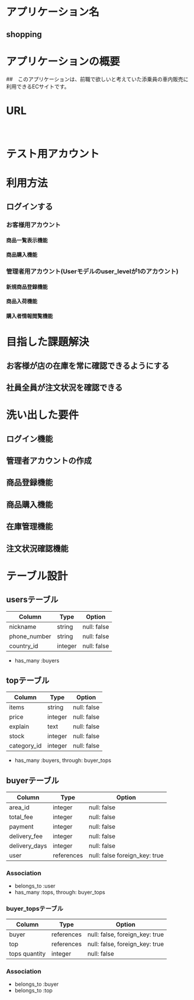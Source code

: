 # アプリケーション名
## shopping

# アプリケーションの概要
##　このアプリケーションは、前職で欲しいと考えていた添乗員の車内販売に利用できるECサイトです。

# URL
　
# テスト用アカウント

# 利用方法
## ログインする
### お客様用アカウント
#### 商品一覧表示機能
#### 商品購入機能
### 管理者用アカウント(Userモデルのuser_levelが1のアカウント)
#### 新規商品登録機能
#### 商品入荷機能
#### 購入者情報閲覧機能

# 目指した課題解決
## お客様が店の在庫を常に確認できるようにする
## 社員全員が注文状況を確認できる

# 洗い出した要件
## ログイン機能
## 管理者アカウントの作成
## 商品登録機能
## 商品購入機能
## 在庫管理機能
## 注文状況確認機能


# テーブル設計

## usersテーブル

| Column       | Type    | Option      |
| ------------ | ------- | ----------- |
| nickname     | string  | null: false |
| phone_number | string  | null: false |
| country_id   | integer | null: false |

- has_many :buyers

## topテーブル
| Column      | Type    | Option      |
| ----------- | ------- | ----------- |
| items       | string  | null: false |
| price       | integer | null: false |
| explain     | text    | null: false |
| stock       | integer | null: false |
| category_id | integer | null: false |

- has_many :buyers, through: buyer_tops

## buyerテーブル
| Column           | Type       | Option                        |
| ---------------- | ---------- | ----------------------------- |
| area_id          | integer    | null: false                   |
| total_fee        | integer    | null: false                   |
| payment          | integer    | null: false                   |
| delivery_fee     | integer    | null: false                   |
| delivery_days    | integer    | null: false                   |
| user             | references | null: false foreign_key: true |

### Association

- belongs_to :user
- has_many :tops, through: buyer_tops

### buyer_topsテーブル
| Column        | Type       | Option                         |
| ------------- | ---------- | ------------------------------ |
| buyer         | references | null: false, foreign_key: true |
| top           | references | null: false, foreign_key: true |
| tops quantity | integer    | null: false                    |

### Association

- belongs_to :buyer
- belongs_to :top
